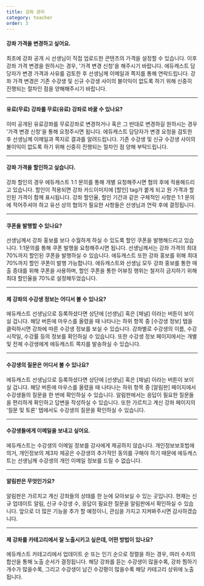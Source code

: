 ```yaml
---
title: 강좌 관리
category: teacher
order: 3
---
```

#### 강좌 가격을 변경하고 싶어요.
최초에 강좌 공개 시 선생님이 직접 업로드한 콘텐츠의 가격을 설정할 수 있습니다. 이후 강좌 가격 변경을 원하시는 경우, '가격 변경 신청'을 해주시기 바랍니다. 에듀캐스트 담당자가 변경 가격과 사유를 검토한 후 선생님께 이메일과 쪽지를 통해 연락드립니다. 강좌 가격 변경은 기존 수강생 및 신규 수강생 사이의 불이익이 없도록 하기 위해 신중히 진행되는 절차인 점을 양해해주시기 바랍니다.

---

#### 유료(무료) 강좌를 무료(유료) 강좌로 바꿀 수 있나요?
이미 공개된 유료강좌를 무료강좌로 변경하거나 혹은 그 반대로 변경하길 원하시는 경우 '가격 변경 신청'을 통해 요청주시면 됩니다. 에듀캐스트 담당자가 변경 요청을 검토한 후 선생님께 이메일과 쪽지로 결과를 알려드립니다. 기존 수강생 및 신규 수강생 사이의 불이익이 없도록 하기 위해 신중히 진행되는 절차인 점 양해 부탁드립니다.

---

#### 강좌 가격을 할인하고 싶습니다.
강좌 할인의 경우 에듀캐스트 1:1 문의를 통해 개별 요청해주시면 협의 후에 적용해드리고 있습니다.
할인이 적용되면 강좌 카드이미지에 [할인] tag가 붙게 되고 원 가격과 할인된 가격이 함께 표시됩니다.
강좌 할인율, 할인 기간과 같은 구체적인 사항은 1:1 문의에 적어주셔야 하고 유선 상의 협의가 필요한 사항들은 선생님과 연락 후에 결정됩니다.

---

#### 쿠폰을 발행할 수 있나요?
선생님께서 강좌 홍보를 보다 수월하게 하실 수 있도록 할인 쿠폰을 발행해드리고 있습니다. 1:1문의를 통해 쿠폰 발행을 요청해주시면 됩니다. 선생님께서는 강좌 가격의 최대 70%까지 할인된 쿠폰을 발행하실 수 있습니다. 에듀캐스트 또한 강좌 홍보를 위해 최대 70%까지 할인 쿠폰이 발행 가능합니다.
에듀캐스트와 선생님 모두 강좌 홍보를 통한 매출 증대를 위해 쿠폰을 사용하며, 할인 쿠폰을 통한 어뷰징 행위는 철저히 금지하기 위해 최대 할인율을 70%로 설정해두었습니다.

---

#### 제 강좌의 수강생 정보는 어디서 볼 수 있나요?
에듀캐스트 선생님으로 등록하셨다면 상단에 [선생님] 혹은 [채널] 이라는 버튼이 보이실 겁니다. 해당 버튼에 마우스를 올렸을 때 나타나는 하위 항목 중 [수강생 정보] 탭을 클릭하시면 강좌에 따른 수강생 정보를 보실 수 있습니다. 강좌별로 수강생의 이름, 수강 시작일, 수강률 등의 정보를 확인하실 수 있습니다. 또한 수강생 정보 페이지에서는 개별 및 전체 수강생에게 에듀캐스트 쪽지를 발송하실 수 있습니다.

---

#### 수강생의 질문은 어디서 볼 수 있나요?
에듀캐스트 선생님으로 등록하셨다면 상단에 [선생님] 혹은 [채널] 이라는 버튼이 보이실 겁니다. 해당 버튼에 마우스를 올렸을 때 나타나는 하위 항목 중 [알림판] 페이지에서 수강생들의 질문을 한 번에 확인하실 수 있습니다. 알림판에서는 응답이 필요한 질문들을 편리하게 확인하고 답변을 작성하실 수 있습니다. 또한 가르치고 계신 강좌 페이지의 '질문 및 토론' 탭에서도 수강생의 질문을 확인하실 수 있습니다.

---

#### 수강생들에게 이메일을 보내고 싶어요.
에듀캐스트는 수강생의 이메일 정보를 강사에게 제공하지 않습니다.
개인정보보호법에 의거, 개인정보의 제3자 제공은 수강생의 추가적인 동의를 구해야 하기 때문에 에듀캐스트는 선생님께 수강생의 개인 이메일 정보를 드릴 수 없습니다.

---

#### 알림판은 무엇인가요?
알림판은 가르치고 계신 강좌들의 상태를 한 눈에 모아보실 수 있는 곳입니다. 현재는 신규 업데이트 알림, 신규 수강생 수, 응답이 필요한 질문을 알림판에서 확인하실 수 있습니다. 앞으로 더 많은 기능을 추가 할 예정이니, 관심을 가지고 지켜봐주시면 감사하겠습니다.

---

#### 제 강좌를 카테고리에서 잘 노출시키고 싶은데, 어떤 방법이 있나요?
에듀캐스트 카테고리에서 업데이트 순 또는 인기 순으로 정렬을 하는 경우, 여러 수치의 합산을 통해 노출 순서가 결정됩니다. 해당 강좌를 듣는 수강생이 많을수록, 강좌 찜하기 개수가 많을수록, 그리고 수강생이 남긴 수강평이 많을수록 해당 카테고리 상위에 노출됩니다.
